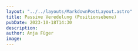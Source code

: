 ```yaml
---
layout: "../../layouts/MarkdownPostLayout.astro"
title: Passive Veredelung (Positionsebene)
pubDate: 2023-10-18T14:30
description: 
author: Anja Füger
image: 
---
```


